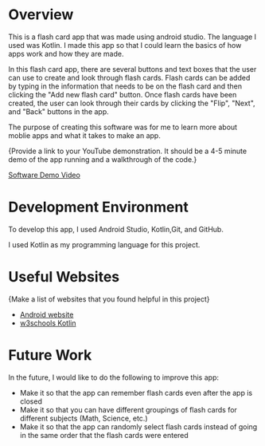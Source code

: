 # Overview

This is a flash card app that was made using android studio. The language I used was Kotlin. I made this app so that I could learn the basics of how apps work and how they are made.

In this flash card app, there are several buttons and text boxes that the user can use to create and look through flash cards. Flash cards can be added by typing in the information that needs to be on the flash card and then clicking the "Add new flash card" button. Once flash cards have been created, the user can look through their cards by clicking the "Flip", "Next", and "Back" buttons in the app.

The purpose of creating this software was for me to learn more about moblie apps and what it takes to make an app.

{Provide a link to your YouTube demonstration.  It should be a 4-5 minute demo of the app running and a walkthrough of the code.}

[Software Demo Video](http://youtube.link.goes.here)

# Development Environment

To develop this app, I used Android Studio, Kotlin,Git, and GitHub.

I used Kotlin as my programming language for this project.

# Useful Websites

{Make a list of websites that you found helpful in this project}
* [Android website](https://developer.android.com/courses/android-basics-compose/course)
* [w3schools Kotlin](https://www.w3schools.com/KOTLIN/index.php)

# Future Work

In the future, I would like to do the following to improve this app:
* Make it so that the app can remember flash cards even after the app is closed
* Make it so that you can have different groupings of flash cards for different subjects (Math, Science, etc.)
* Make it so that the app can randomly select flash cards instead of going in the same order that the flash cards were entered
